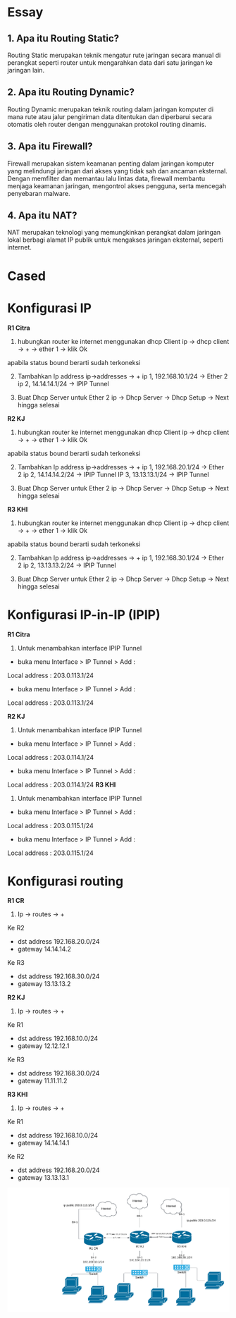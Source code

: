 # Essay

## 1. Apa itu Routing Static?
Routing Static merupakan teknik mengatur rute jaringan secara manual di perangkat seperti router untuk mengarahkan data dari satu jaringan ke jaringan lain.

## 2. Apa itu Routing Dynamic?
Routing Dynamic merupakan teknik routing dalam jaringan komputer di mana rute atau jalur pengiriman data ditentukan dan diperbarui secara otomatis oleh router dengan menggunakan protokol routing dinamis.

## 3. Apa itu Firewall?
Firewall merupakan sistem keamanan penting dalam jaringan komputer yang melindungi jaringan dari akses yang tidak sah dan ancaman eksternal. Dengan memfilter dan memantau lalu lintas data, firewall membantu menjaga keamanan jaringan, mengontrol akses pengguna, serta mencegah penyebaran malware.

## 4. Apa itu NAT?
NAT merupakan teknologi yang memungkinkan perangkat dalam jaringan lokal berbagi alamat IP publik untuk mengakses jaringan eksternal, seperti internet.

# Cased

# Konfigurasi IP

**R1 Citra**

1. hubungkan router ke internet menggunakan dhcp Client
   ip -> dhcp client -> + -> ether 1 -> klik Ok

apabila status bound berarti sudah terkoneksi

2. Tambahkan Ip address
   ip->addresses -> +
   ip 1, 192.168.10.1/24 -> Ether 2
   ip 2, 14.14.14.1/24 -> IPIP Tunnel

3. Buat Dhcp Server untuk Ether 2
   ip -> Dhcp Server -> Dhcp Setup -> Next hingga selesai

**R2 KJ**

1. hubungkan router ke internet menggunakan dhcp Client
   ip -> dhcp client -> + -> ether 1 -> klik Ok

apabila status bound berarti sudah terkoneksi

2. Tambahkan Ip address
   ip->addresses -> +
   ip 1, 192.168.20.1/24 -> Ether 2
   ip 2, 14.14.14.2/24 -> IPIP Tunnel
   IP 3, 13.13.13.1/24 -> IPIP Tunnel

3. Buat Dhcp Server untuk Ether 2
   ip -> Dhcp Server -> Dhcp Setup -> Next hingga selesai

**R3 KHI**

1. hubungkan router ke internet menggunakan dhcp Client
   ip -> dhcp client -> + -> ether 1 -> klik Ok

apabila status bound berarti sudah terkoneksi

2. Tambahkan Ip address
   ip->addresses -> +
   ip 1, 192.168.30.1/24 -> Ether 2
   ip 2, 13.13.13.2/24 -> IPIP Tunnel

3. Buat Dhcp Server untuk Ether 2
   ip -> Dhcp Server -> Dhcp Setup -> Next hingga selesai

# Konfigurasi IP-in-IP (IPIP)

**R1 Citra**

1. Untuk menambahkan interface IPIP Tunnel

- buka menu Interface > IP Tunnel > Add :

Local address : 203.0.113.1/24

- buka menu Interface > IP Tunnel > Add :

Local address : 203.0.113.1/24

**R2 KJ**

1. Untuk menambahkan interface IPIP Tunnel

- buka menu Interface > IP Tunnel > Add :

Local address : 203.0.114.1/24

- buka menu Interface > IP Tunnel > Add :

Local address : 203.0.114.1/24
**R3 KHI**

1. Untuk menambahkan interface IPIP Tunnel

- buka menu Interface > IP Tunnel > Add :

Local address : 203.0.115.1/24

- buka menu Interface > IP Tunnel > Add :

Local address : 203.0.115.1/24

# Konfigurasi routing

**R1 CR**

1. Ip -> routes -> +

Ke R2
- dst address 192.168.20.0/24
- gateway 14.14.14.2

Ke R3
- dst address 192.168.30.0/24
- gateway 13.13.13.2

**R2 KJ**

1. Ip -> routes -> +

Ke R1
- dst address 192.168.10.0/24
- gateway 12.12.12.1

Ke R3
- dst address 192.168.30.0/24
- gateway 11.11.11.2

**R3 KHI**

1. Ip -> routes -> +

Ke R1
- dst address 192.168.10.0/24
- gateway 14.14.14.1

Ke R2
- dst address 192.168.20.0/24
- gateway 13.13.13.1

![Topologi Diagram](<Topologi Diagram.png>)
